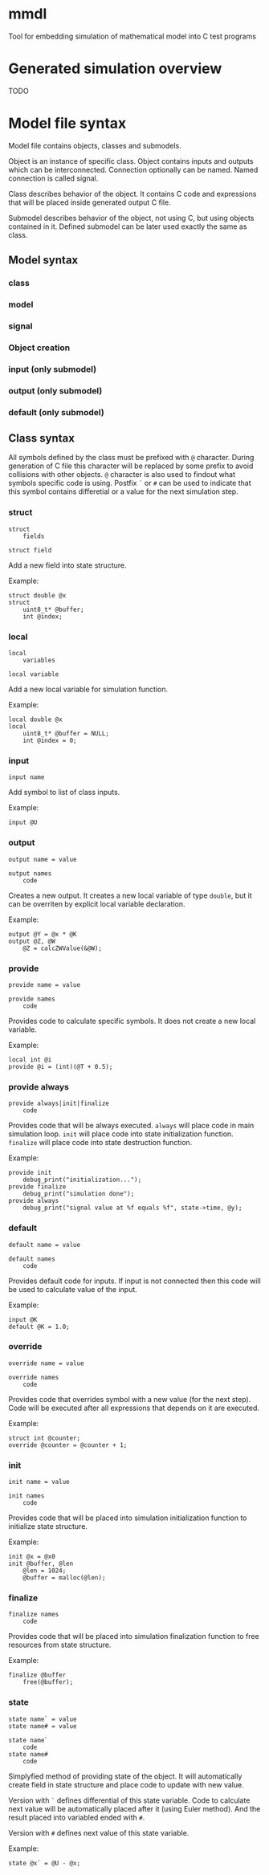 # mmdl
Tool for embedding simulation of mathematical model into C test programs

# Generated simulation overview

TODO

# Model file syntax

Model file contains objects, classes and submodels.

Object is an instance of specific class.
Object contains inputs and outputs which can be interconnected.
Connection optionally can be named.
Named connection is called signal.

Class describes behavior of the object.
It contains C code and expressions that will be placed inside generated output C file.

Submodel describes behavior of the object, not using C, but using objects contained in it.
Defined submodel can be later used exactly the same as class.

## Model syntax

### class
### model
### signal
### Object creation
### input (only submodel)
### output (only submodel)
### default (only submodel)

## Class syntax

All symbols defined by the class must be prefixed with `@` character.
During generation of C file this character will be replaced by some prefix to avoid collisions with other objects.
`@` character is also used to findout what symbols specific code is using.
Postfix `` ` `` or `#` can be used to indicate that this symbol contains differetial or a value for the next simulation step.

### struct

```
struct
    fields
```

```
struct field
```

Add a new field into state structure.

Example:
```
struct double @x
struct
    uint8_t* @buffer;
    int @index;
```


### local

```
local
    variables
```

```
local variable
```

Add a new local variable for simulation function.

Example:
```
local double @x
local
    uint8_t* @buffer = NULL;
    int @index = 0;
```

### input

```
input name
```

Add symbol to list of class inputs.

Example:
```
input @U
```

### output

```
output name = value
```

```
output names
    code
```

Creates a new output. It creates a new local variable of type `double`, but it can be overriten by explicit local variable declaration.

Example:
```
output @Y = @x * @K
output @Z, @W
    @Z = calcZWValue(&@W);
```

### provide

```
provide name = value
```

```
provide names
    code
```

Provides code to calculate specific symbols. It does not create a new local variable.

Example:
```
local int @i
provide @i = (int)(@T + 0.5);
```

### provide always

```
provide always|init|finalize
    code
```

Provides code that will be always executed. `always` will place code in main simulation loop. `init` will place code into state initialization function. `finalize` will place code into state destruction function.

Example:
```
provide init
    debug_print("initialization...");
provide finalize
    debug_print("simulation done");
provide always
    debug_print("signal value at %f equals %f", state->time, @y);
```

### default

```
default name = value
```

```
default names
    code
```

Provides default code for inputs. If input is not connected then this code will be used to calculate value of the input.

Example:
```
input @K
default @K = 1.0;
```

### override

```
override name = value
```

```
override names
    code
```

Provides code that overrides symbol with a new value (for the next step). Code will be executed after all expressions that depends on it are executed.

Example:
```
struct int @counter;
override @counter = @counter + 1;

```

### init

```
init name = value
```

```
init names
    code
```

Provides code that will be placed into simulation initialization function to initialize state structure.

Example:
```
init @x = @x0
init @buffer, @len
    @len = 1024;
    @buffer = malloc(@len);

```

### finalize

```
finalize names
    code
```

Provides code that will be placed into simulation finalization function to free resources from state structure.

Example:
```
finalize @buffer
    free(@buffer);

```

### state

```
state name` = value
state name# = value
```

```
state name`
    code
state name#
    code
```

Simplyfied method of providing state of the object. It will automatically create field in state structure and place code to update with new value.

Version with `` ` `` defines differential of this state variable. Code to calculate next value will be automatically placed after it (using Euler method). And the result placed into variabled ended with `#`.

Version with `#` defines next value of this state variable.

Example:
```
state @x` = @U - @x;
```

